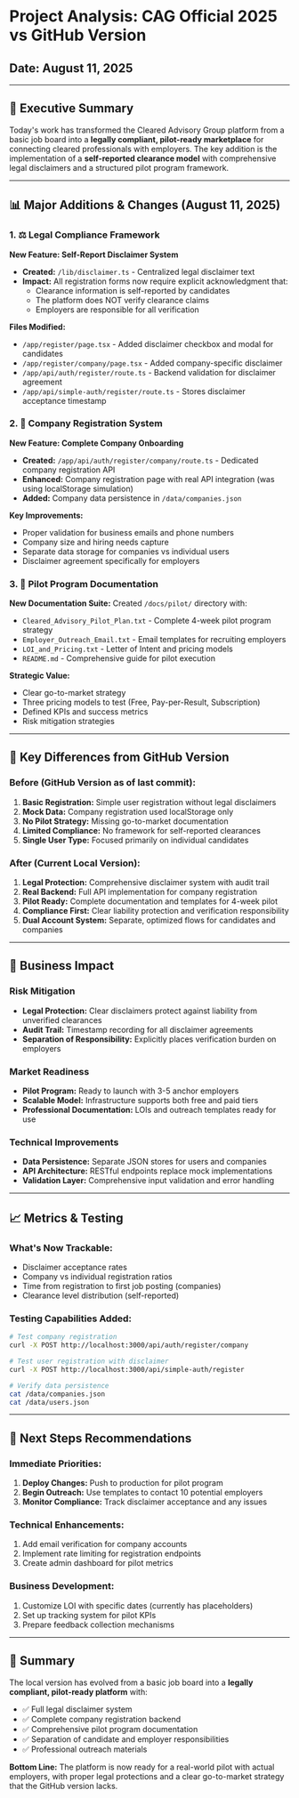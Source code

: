 # Project Analysis: CAG Official 2025 vs GitHub Version
## Date: August 11, 2025

---

## 🎯 Executive Summary

Today's work has transformed the Cleared Advisory Group platform from a basic job board into a **legally compliant, pilot-ready marketplace** for connecting cleared professionals with employers. The key addition is the implementation of a **self-reported clearance model** with comprehensive legal disclaimers and a structured pilot program framework.

---

## 📊 Major Additions & Changes (August 11, 2025)

### 1. ⚖️ Legal Compliance Framework
**New Feature: Self-Report Disclaimer System**
- **Created:** `/lib/disclaimer.ts` - Centralized legal disclaimer text
- **Impact:** All registration forms now require explicit acknowledgment that:
  - Clearance information is self-reported by candidates
  - The platform does NOT verify clearance claims
  - Employers are responsible for all verification

**Files Modified:**
- `/app/register/page.tsx` - Added disclaimer checkbox and modal for candidates
- `/app/register/company/page.tsx` - Added company-specific disclaimer
- `/app/api/auth/register/route.ts` - Backend validation for disclaimer agreement
- `/app/api/simple-auth/register/route.ts` - Stores disclaimer acceptance timestamp

### 2. 🏢 Company Registration System
**New Feature: Complete Company Onboarding**
- **Created:** `/app/api/auth/register/company/route.ts` - Dedicated company registration API
- **Enhanced:** Company registration page with real API integration (was using localStorage simulation)
- **Added:** Company data persistence in `/data/companies.json`

**Key Improvements:**
- Proper validation for business emails and phone numbers
- Company size and hiring needs capture
- Separate data storage for companies vs individual users
- Disclaimer agreement specifically for employers

### 3. 📁 Pilot Program Documentation
**New Documentation Suite:**
Created `/docs/pilot/` directory with:
- `Cleared_Advisory_Pilot_Plan.txt` - Complete 4-week pilot program strategy
- `Employer_Outreach_Email.txt` - Email templates for recruiting employers
- `LOI_and_Pricing.txt` - Letter of Intent and pricing models
- `README.md` - Comprehensive guide for pilot execution

**Strategic Value:**
- Clear go-to-market strategy
- Three pricing models to test (Free, Pay-per-Result, Subscription)
- Defined KPIs and success metrics
- Risk mitigation strategies

---

## 🔄 Key Differences from GitHub Version

### Before (GitHub Version as of last commit):
1. **Basic Registration:** Simple user registration without legal disclaimers
2. **Mock Data:** Company registration used localStorage only
3. **No Pilot Strategy:** Missing go-to-market documentation
4. **Limited Compliance:** No framework for self-reported clearances
5. **Single User Type:** Focused primarily on individual candidates

### After (Current Local Version):
1. **Legal Protection:** Comprehensive disclaimer system with audit trail
2. **Real Backend:** Full API implementation for company registration
3. **Pilot Ready:** Complete documentation and templates for 4-week pilot
4. **Compliance First:** Clear liability protection and verification responsibility
5. **Dual Account System:** Separate, optimized flows for candidates and companies

---

## 🚀 Business Impact

### Risk Mitigation
- **Legal Protection:** Clear disclaimers protect against liability from unverified clearances
- **Audit Trail:** Timestamp recording for all disclaimer agreements
- **Separation of Responsibility:** Explicitly places verification burden on employers

### Market Readiness
- **Pilot Program:** Ready to launch with 3-5 anchor employers
- **Scalable Model:** Infrastructure supports both free and paid tiers
- **Professional Documentation:** LOIs and outreach templates ready for use

### Technical Improvements
- **Data Persistence:** Separate JSON stores for users and companies
- **API Architecture:** RESTful endpoints replace mock implementations
- **Validation Layer:** Comprehensive input validation and error handling

---

## 📈 Metrics & Testing

### What's Now Trackable:
- Disclaimer acceptance rates
- Company vs individual registration ratios
- Time from registration to first job posting (companies)
- Clearance level distribution (self-reported)

### Testing Capabilities Added:
```bash
# Test company registration
curl -X POST http://localhost:3000/api/auth/register/company

# Test user registration with disclaimer
curl -X POST http://localhost:3000/api/simple-auth/register

# Verify data persistence
cat /data/companies.json
cat /data/users.json
```

---

## 🎯 Next Steps Recommendations

### Immediate Priorities:
1. **Deploy Changes:** Push to production for pilot program
2. **Begin Outreach:** Use templates to contact 10 potential employers
3. **Monitor Compliance:** Track disclaimer acceptance and any issues

### Technical Enhancements:
1. Add email verification for company accounts
2. Implement rate limiting for registration endpoints
3. Create admin dashboard for pilot metrics

### Business Development:
1. Customize LOI with specific dates (currently has placeholders)
2. Set up tracking system for pilot KPIs
3. Prepare feedback collection mechanisms

---

## 📝 Summary

The local version has evolved from a basic job board into a **legally compliant, pilot-ready platform** with:
- ✅ Full legal disclaimer system
- ✅ Complete company registration backend
- ✅ Comprehensive pilot program documentation
- ✅ Separation of candidate and employer responsibilities
- ✅ Professional outreach materials

**Bottom Line:** The platform is now ready for a real-world pilot with actual employers, with proper legal protections and a clear go-to-market strategy that the GitHub version lacks.